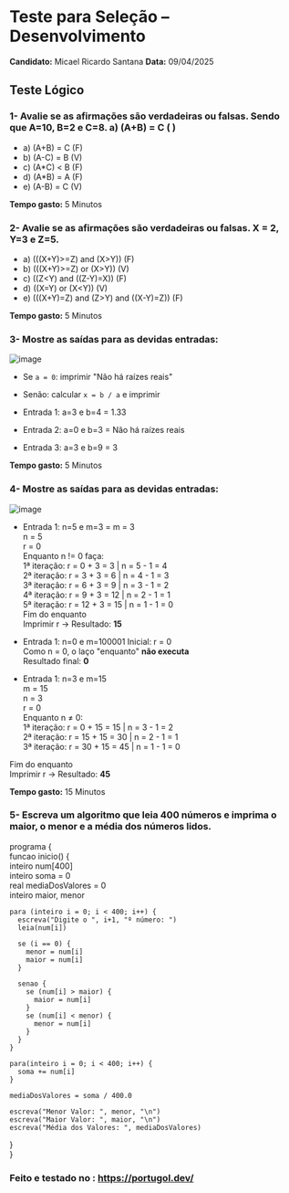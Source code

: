 # Teste para Seleção – Desenvolvimento

**Candidato:** Micael Ricardo Santana
**Data:** 09/04/2025 

##  Teste Lógico

### 1- Avalie se as afirmações são verdadeiras ou falsas. Sendo que A=10, B=2 e C=8. a) (A+B) = C ( )
- a) (A+B) = C (F)
- b) (A-C) = B (V)
- c) (A*C) < B (F)
- d) (A*B) = A (F)
- e) (A-B) = C (V)

**Tempo gasto:** 5 Minutos 

### 2- Avalie se as afirmações são verdadeiras ou falsas. X = 2, Y=3 e Z=5.

- a) (((X+Y)>=Z) and (X>Y)) (F)
- b) (((X+Y)>=Z) or (X>Y)) (V)
- c) ((Z<Y) and ((Z-Y)=X)) (F)
- d) ((X=Y) or (X<Y)) (V)
- e) (((X+Y)=Z) and (Z>Y) and ((X-Y)=Z)) (F)

**Tempo gasto:** 5 Minutos 

### 3- Mostre as saídas para as devidas entradas:
![image](https://github.com/user-attachments/assets/d359b0f8-0102-4aac-a9d2-3b31e4d6e3f9)


- Se `a = 0`: imprimir "Não há raízes reais"
- Senão: calcular `x = b / a` e imprimir
  
- Entrada 1: a=3 e b=4 = 1.33
- Entrada 2: a=0 e b=3 = Não há raízes reais
- Entrada 3: a=3 e b=9 = 3

**Tempo gasto:** 5 Minutos
  
### 4- Mostre as saídas para as devidas entradas:

![image](https://github.com/user-attachments/assets/6c86a8af-ba27-4463-a829-fc3ca269d293)

- Entrada 1: n=5 e m=3 =
m = 3  
n = 5  
r = 0  
Enquanto n != 0 faça:  
1ª iteração: r = 0 + 3 = 3   | n = 5 - 1 = 4  
2ª iteração: r = 3 + 3 = 6   | n = 4 - 1 = 3  
3ª iteração: r = 6 + 3 = 9   | n = 3 - 1 = 2  
4ª iteração: r = 9 + 3 = 12  | n = 2 - 1 = 1  
5ª iteração: r = 12 + 3 = 15 | n = 1 - 1 = 0  
Fim do enquanto  
Imprimir r → Resultado: **15**
    
- Entrada 1: n=0 e m=100001
  Inicial: r = 0  
  Como n = 0, o laço "enquanto" **não executa**  
  Resultado final: **0**
  
- Entrada 1: n=3 e m=15  
 m = 15  
 n = 3  
 r = 0  
Enquanto n ≠ 0:  
1ª iteração: r = 0 + 15 = 15   | n = 3 - 1 = 2   
2ª iteração: r = 15 + 15 = 30  | n = 2 - 1 = 1  
3ª iteração: r = 30 + 15 = 45  | n = 1 - 1 = 0  
  
Fim do enquanto  
Imprimir r → Resultado: **45**  
  
**Tempo gasto:** 15 Minutos

### 5- Escreva um algoritmo que leia 400 números e imprima o maior, o menor e a média dos números lidos.

programa {  
  funcao inicio() {  
    inteiro num[400]   
    inteiro soma = 0  
    real mediaDosValores = 0  
    inteiro maior, menor  
    
    para (inteiro i = 0; i < 400; i++) {  
      escreva("Digite o ", i+1, "º número: ")  
      leia(num[i])  
        
      se (i == 0) {  
        menor = num[i]  
        maior = num[i]  
      }  

      senao {  
        se (num[i] > maior) {  
          maior = num[i]  
        }  
        se (num[i] < menor) {  
          menor = num[i]  
        }  
      }    
    }  
    
    para(inteiro i = 0; i < 400; i++) {  
      soma += num[i]  
    }  
    
    mediaDosValores = soma / 400.0     
    
    escreva("Menor Valor: ", menor, "\n")  
    escreva("Maior Valor: ", maior, "\n")  
    escreva("Média dos Valores: ", mediaDosValores)  
  }   
}  

### Feito e testado no : https://portugol.dev/



  


